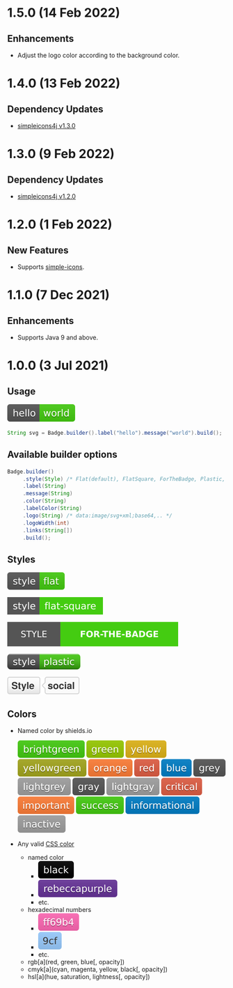 # 1.5.0 (14 Feb 2022)

## Enhancements
- Adjust the logo color according to the background color.

# 1.4.0 (13 Feb 2022)

## Dependency Updates
- [simpleicons4j v1.3.0](https://github.com/silentsoft/simpleicons4j/releases/tag/v1.3.0)

# 1.3.0 (9 Feb 2022)

## Dependency Updates
- [simpleicons4j v1.2.0](https://github.com/silentsoft/simpleicons4j/releases/tag/v1.2.0)

# 1.2.0 (1 Feb 2022)

## New Features
- Supports [simple-icons](https://simpleicons.org).

# 1.1.0 (7 Dec 2021)

## Enhancements
- Supports Java 9 and above.

# 1.0.0 (3 Jul 2021)

## Usage
![](src/main/javadoc/org/silentsoft/badge4j/doc-files/style-flat-label-hello-message-world.svg)
```java
String svg = Badge.builder().label("hello").message("world").build();
```

## Available builder options
```java
Badge.builder()
     .style(Style) /* Flat(default), FlatSquare, ForTheBadge, Plastic, Social */
     .label(String)
     .message(String)
     .color(String)
     .labelColor(String)
     .logo(String) /* data:image/svg+xml;base64,.. */
     .logoWidth(int)
     .links(String[])
     .build();
```

## Styles
![](src/main/javadoc/org/silentsoft/badge4j/doc-files/style-flat-label-style-message-flat.svg)

![](src/main/javadoc/org/silentsoft/badge4j/doc-files/style-flatsquare-label-style-message-flat-square.svg)

![](src/main/javadoc/org/silentsoft/badge4j/doc-files/style-forthebadge-label-style-message-for-the-badge.svg)

![](src/main/javadoc/org/silentsoft/badge4j/doc-files/style-plastic-label-style-message-plastic.svg)

![](src/main/javadoc/org/silentsoft/badge4j/doc-files/style-social-label-style-message-social.svg)

## Colors
- Named color by shields.io
  
  ![](src/main/javadoc/org/silentsoft/badge4j/doc-files/color-brightgreen.svg)
  ![](src/main/javadoc/org/silentsoft/badge4j/doc-files/color-green.svg)
  ![](src/main/javadoc/org/silentsoft/badge4j/doc-files/color-yellow.svg)
  ![](src/main/javadoc/org/silentsoft/badge4j/doc-files/color-yellowgreen.svg)
  ![](src/main/javadoc/org/silentsoft/badge4j/doc-files/color-orange.svg)
  ![](src/main/javadoc/org/silentsoft/badge4j/doc-files/color-red.svg)
  ![](src/main/javadoc/org/silentsoft/badge4j/doc-files/color-blue.svg)
  ![](src/main/javadoc/org/silentsoft/badge4j/doc-files/color-grey.svg)
  ![](src/main/javadoc/org/silentsoft/badge4j/doc-files/color-lightgrey.svg)
  ![](src/main/javadoc/org/silentsoft/badge4j/doc-files/color-gray.svg)
  ![](src/main/javadoc/org/silentsoft/badge4j/doc-files/color-lightgray.svg)
  ![](src/main/javadoc/org/silentsoft/badge4j/doc-files/color-critical.svg)
  ![](src/main/javadoc/org/silentsoft/badge4j/doc-files/color-important.svg)
  ![](src/main/javadoc/org/silentsoft/badge4j/doc-files/color-success.svg)
  ![](src/main/javadoc/org/silentsoft/badge4j/doc-files/color-informational.svg)
  ![](src/main/javadoc/org/silentsoft/badge4j/doc-files/color-inactive.svg)

- Any valid [CSS color](https://developer.mozilla.org/en-US/docs/Web/CSS/color_value)
  - named color
    - ![](src/main/javadoc/org/silentsoft/badge4j/doc-files/color-black.svg)
    - ![](src/main/javadoc/org/silentsoft/badge4j/doc-files/color-rebeccapurple.svg)
    - etc.
  - hexadecimal numbers
    - ![](src/main/javadoc/org/silentsoft/badge4j/doc-files/color-ff69b4.svg)
    - ![](src/main/javadoc/org/silentsoft/badge4j/doc-files/color-9cf.svg)
    - etc.
  - rgb[a](red, green, blue[, opacity])
  - cmyk[a](cyan, magenta, yellow, black[, opacity])
  - hsl[a](hue, saturation, lightness[, opacity])
